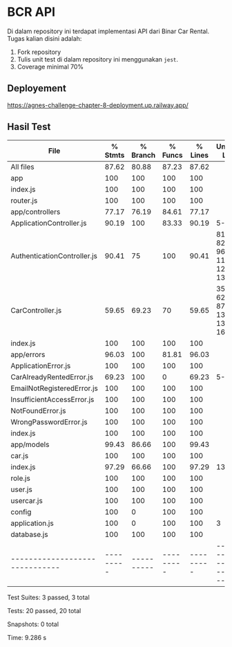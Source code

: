 # BCR API

Di dalam repository ini terdapat implementasi API dari Binar Car Rental.
Tugas kalian disini adalah:
1. Fork repository
2. Tulis unit test di dalam repository ini menggunakan `jest`.
3. Coverage minimal 70%

## Deployement
https://agnes-challenge-chapter-8-deployment.up.railway.app/

## Hasil Test

                                                                       
File                          | % Stmts | % Branch | % Funcs | % Lines | Uncovered Line #s                                                                                          
------------------------------|---------|----------|---------|---------|-------------------------------------                                                                       
All files                     |   87.62 |    80.88 |   87.23 |   87.62 |                                                                                                            
 app                          |     100 |      100 |     100 |     100 |                                                                                                            
  index.js                    |     100 |      100 |     100 |     100 |                                     
  router.js                   |     100 |      100 |     100 |     100 | 
 app/controllers              |   77.17 |    76.19 |   84.61 |   77.17 | 
  ApplicationController.js    |   90.19 |      100 |   83.33 |   90.19 | 5-9
  AuthenticationController.js |   90.41 |       75 |     100 |   90.41 | 81-82,93-96,117-118,125-128,133-136
  CarController.js            |   59.65 |    69.23 |      70 |   59.65 | 35-62,84-87,105-134,137-139,158-163
  index.js                    |     100 |      100 |     100 |     100 | 
 app/errors                   |   96.03 |      100 |   81.81 |   96.03 | 
  ApplicationError.js         |     100 |      100 |     100 |     100 | 
  CarAlreadyRentedError.js    |   69.23 |      100 |       0 |   69.23 | 5-6,9-10
  EmailNotRegisteredError.js  |     100 |      100 |     100 |     100 | 
  InsufficientAccessError.js  |     100 |      100 |     100 |     100 | 
  NotFoundError.js            |     100 |      100 |     100 |     100 | 
  WrongPasswordError.js       |     100 |      100 |     100 |     100 | 
  index.js                    |     100 |      100 |     100 |     100 | 
 app/models                   |   99.43 |    86.66 |     100 |   99.43 | 
  car.js                      |     100 |      100 |     100 |     100 | 
  index.js                    |   97.29 |    66.66 |     100 |   97.29 | 13
  role.js                     |     100 |      100 |     100 |     100 | 
  user.js                     |     100 |      100 |     100 |     100 | 
  usercar.js                  |     100 |      100 |     100 |     100 | 
 config                       |     100 |        0 |     100 |     100 | 
  application.js              |     100 |        0 |     100 |     100 | 3
  database.js                 |     100 |      100 |     100 |     100 | 
------------------------------|---------|----------|---------|---------|-------------------------------------

Test Suites: 3 passed, 3 total

Tests:       20 passed, 20 total

Snapshots:   0 total

Time:        9.286 s